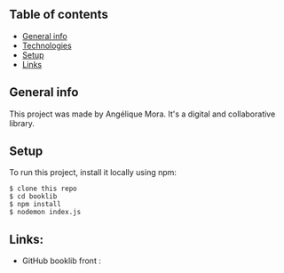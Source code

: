 ## Table of contents
* [General info](#general-info)
* [Technologies](#technologies)
* [Setup](#setup)
* [Links](#links)

## General info
This project was made by Angélique Mora. 
It's a digital and collaborative library.
	
## Setup
To run this project, install it locally using npm:

```
$ clone this repo
$ cd booklib
$ npm install
$ nodemon index.js
```

## Links:
* GitHub booklib front : 